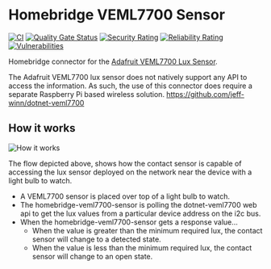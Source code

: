 # Homebridge VEML7700 Sensor
[![CI](https://github.com/jeff-winn/homebridge-veml7700-sensor/actions/workflows/build.yml/badge.svg)](https://github.com/jeff-winn/homebridge-veml7700-sensor/actions/workflows/build.yml) [![Quality Gate Status](https://sonarcloud.io/api/project_badges/measure?project=jeff-winn_homebridge-veml7700-sensor&metric=alert_status)](https://sonarcloud.io/summary/new_code?id=jeff-winn_homebridge-veml7700-sensor) [![Security Rating](https://sonarcloud.io/api/project_badges/measure?project=jeff-winn_homebridge-veml7700-sensor&metric=security_rating)](https://sonarcloud.io/summary/new_code?id=jeff-winn_homebridge-veml7700-sensor) [![Reliability Rating](https://sonarcloud.io/api/project_badges/measure?project=jeff-winn_homebridge-veml7700-sensor&metric=reliability_rating)](https://sonarcloud.io/summary/new_code?id=jeff-winn_homebridge-veml7700-sensor) [![Vulnerabilities](https://sonarcloud.io/api/project_badges/measure?project=jeff-winn_homebridge-veml7700-sensor&metric=vulnerabilities)](https://sonarcloud.io/summary/new_code?id=jeff-winn_homebridge-veml7700-sensor)

Homebridge connector for the [Adafruit VEML7700 Lux Sensor](https://www.adafruit.com/product/4162).

The Adafruit VEML7700 lux sensor does not natively support any API to access the information. As such, the use of this connector does require a separate Raspberry Pi based wireless solution.
https://github.com/jeff-winn/dotnet-veml7700

## How it works
![How it works](https://user-images.githubusercontent.com/6961614/136791415-14b63900-09fa-4b8f-bfc7-b4edc6aafaea.png)

The flow depicted above, shows how the contact sensor is capable of accessing the lux sensor deployed on the network near the device with a light bulb to watch.
- A VEML7700 sensor is placed over top of a light bulb to watch.
- The homebridge-veml7700-sensor is polling the dotnet-veml7700 web api to get the lux values from a particular device address on the i2c bus.
- When the homebridge-veml7700-sensor gets a response value...
  - When the value is greater than the minimum required lux, the contact sensor will change to a detected state.
  - When the value is less than the minimum required lux, the contact sensor will change to an open state.
